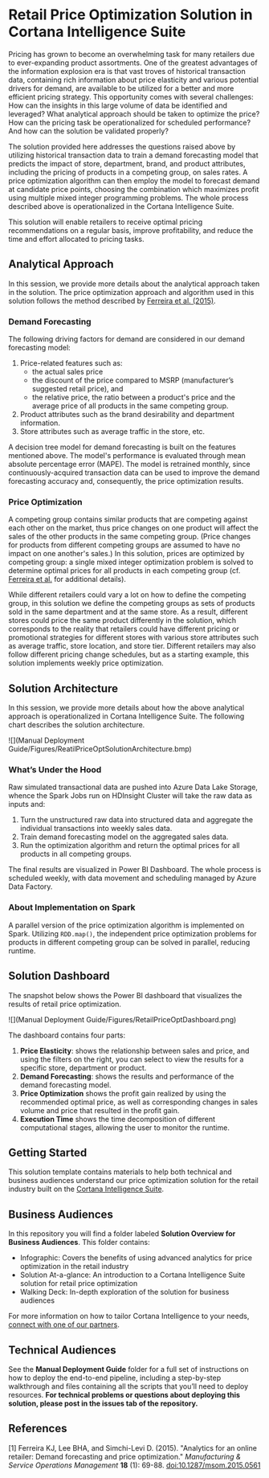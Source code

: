 # Retail Price Optimization Solution in Cortana Intelligence Suite
Pricing has grown to become an overwhelming task for many retailers due to ever-expanding product assortments. One of the greatest advantages of the information explosion era is that vast troves of historical transaction data, containing rich information about price elasticity and various potential drivers for demand, are available to be utilized for a better and more efficient pricing strategy. This opportunity comes with several challenges: How can the insights in this large volume of data be identified and leveraged? What analytical approach should be taken to optimize the price? How can the pricing task be operationalized for scheduled performance? And how can the solution be validated properly? 

The solution provided here addresses the questions raised above by utilizing historical transaction data to train a demand forecasting model that predicts the impact of store, department, brand, and product attributes, including the pricing of products in a competing group, on sales rates. A price optimization algorithm can then employ the model to forecast demand at candidate price points, choosing the combination which maximizes profit using multiple mixed integer programming problems. The whole process described above is operationalized in the Cortana Intelligence Suite. 

This solution will enable retailers to receive optimal pricing recommendations on a regular basis, improve profitability, and reduce the time and effort allocated to pricing tasks.

## Analytical Approach
In this session, we provide more details about the analytical approach taken in the solution. The price optimization approach and algorithm used in this solution follows the method described by [Ferreira et al. (2015)](#refs).

### Demand Forecasting

The following driving factors for demand are considered in our demand forecasting model: 

1. Price-related features such as:
   - the actual sales price
   - the discount of the price compared to MSRP (manufacturer’s suggested retail price), and
   - the relative price, the ratio between a product's price and the average price of all products in the same competing group.
2. Product attributes such as the brand desirability and department information.
3. Store attributes such as average traffic in the store, etc. 

A decision tree model for demand forecasting is built on the features mentioned above. The model's performance is evaluated through mean absolute percentage error (MAPE). The model is retrained monthly, since continuously-acquired transaction data can be used to improve the demand forecasting accuracy and, consequently, the price optimization results.

### Price Optimization
A competing group contains similar products that are competing against each other on the market, thus price changes on one product will affect the sales of the other products in the same competing group. (Price changes for products from different competing groups are assumed to have no impact on one another's sales.) In this solution, prices are optimized by competing group: a single mixed integer optimization problem is solved to determine optimal prices for all products in each competing group (cf. [Ferreira et al.](#refs) for additional details). 

While different retailers could vary a lot on how to define the competing group, in this solution we define the competing groups as sets of products sold in the same department and at the same store. As a result, different stores could price the same product differently in the solution, which corresponds to the reality that retailers could have different pricing or promotional strategies for different stores with various store attributes such as average traffic, store location, and store tier. Different retailers may also follow different pricing change schedules, but as a starting example, this solution implements weekly price optimization.

## Solution Architecture
In this session, we provide more details about how the above analytical approach is operationalized in Cortana Intelligence Suite. The following chart describes the solution architecture.

![](Manual Deployment Guide/Figures/ReatilPriceOptSolutionArchitecture.bmp)

### What’s Under the Hood
Raw simulated transactional data are pushed into Azure Data Lake Storage, whence the Spark Jobs run on HDInsight Cluster will take the raw data as inputs and:

1. Turn the unstructured raw data into structured data and aggregate the individual transactions into weekly sales data.
2. Train demand forecasting model on the aggregated sales data.
3. Run the optimization algorithm and return the optimal prices for all products in all competing groups.

The final results are visualized in Power BI Dashboard. The whole process is scheduled weekly, with data movement and scheduling managed by Azure Data Factory.

### About Implementation on Spark
A parallel version of the price optimization algorithm is implemented on Spark. Utilizing `RDD.map()`, the independent price optimization problems for products in different competing group can be solved in parallel, reducing runtime.

## Solution Dashboard
The snapshot below shows the Power BI dashboard that visualizes the results of retail price optimization. 

![](Manual Deployment Guide/Figures/RetailPriceOptDashboard.png)

The dashboard contains four parts:
1. **Price Elasticity**: shows the relationship between sales and price, and using the filters on the right, you can select to view the results for a specific store, department or product.
2. **Demand Forecasting**: shows the results and performance of the demand forecasting model.
3. **Price Optimization** shows the profit gain realized by using the recommended optimal price, as well as corresponding changes in sales volume and price that resulted in the profit gain.
4. **Execution Time** shows the time decomposition of different computational stages, allowing the user to monitor the runtime.

## Getting Started

This solution template contains materials to help both technical and business audiences understand our price optimization solution for the retail industry built on the [Cortana Intelligence Suite](https://www.microsoft.com/en-us/server-cloud/cortana-intelligence-suite/Overview.aspx).

## Business Audiences

In this repository you will find a folder labeled **Solution Overview for Business Audiences**. This folder contains:
- Infographic: Covers the benefits of using advanced analytics for price optimization in the retail industry
- Solution At-a-glance: An introduction to a Cortana Intelligence Suite solution for retail price optimization
- Walking Deck: In-depth exploration of the solution for business audiences

For more information on how to tailor Cortana Intelligence to your needs, [connect with one of our partners](http://aka.ms/CISFindPartner).

## Technical Audiences

See the **Manual Deployment Guide** folder for a full set of instructions on how to deploy the end-to-end pipeline, including a step-by-step walkthrough and files containing all the scripts that you’ll need to deploy resources. **For technical problems or questions about deploying this solution, please post in the issues tab of the repository.**

<a name="refs"></a>
## References
[1] Ferreira KJ, Lee BHA, and Simchi-Levi D. (2015). "Analytics for an online retailer: Demand forecasting and price optimization." *Manufacturing & Service Operations Management* **18** (1): 69-88. [doi:10.1287/msom.2015.0561](http://dx.doi.org/10.1287/msom.2015.0561)
